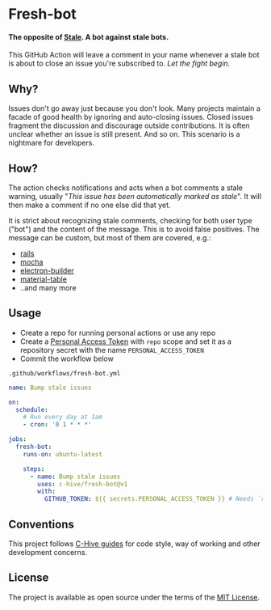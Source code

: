 # Fresh-bot

#### The opposite of [Stale](https://github.com/apps/stale). A bot against stale bots.

This GitHub Action will leave a comment in your name whenever a stale bot is about to close an issue you're subscribed to. _Let the fight begin._

## Why?

Issues don't go away just because you don't look. Many projects maintain a facade of good health by ignoring and auto-closing issues. Closed issues fragment the discussion and discourage outside contributions. It is often unclear whether an issue is still present. And so on. This scenario is a nightmare for developers.

## How?

The action checks notifications and acts when a bot comments a stale warning, usually "*This issue has been automatically marked as stale*". It will then make a comment if no one else did that yet.

It is strict about recognizing stale comments, checking for both user type ("bot") and the content of the message. This is to avoid false positives. The message can be custom, but most of them are covered, e.g.:
- [rails](https://github.com/rails/rails/issues/37042#issuecomment-633906487)
- [mocha](https://github.com/mochajs/mocha/issues/2582#issuecomment-341302100)
- [electron-builder](https://github.com/electron-userland/electron-builder/issues/4233#issuecomment-663796807)
- [material-table](https://github.com/mbrn/material-table/issues/1592#issuecomment-652067096)
- ..and many more

## Usage

- Create a repo for running personal actions or use any repo
- Create a [Personal Access Token](https://github.com/settings/tokens) with `repo` scope and set it as a repository secret with the name `PERSONAL_ACCESS_TOKEN`
- Commit the workflow below

`.github/workflows/fresh-bot.yml`
```yml
name: Bump stale issues

on:
  schedule:
    # Run every day at 1am
    - cron: '0 1 * * *'

jobs:
  fresh-bot:
    runs-on: ubuntu-latest

    steps:
      - name: Bump stale issues
        uses: c-hive/fresh-bot@v1
        with:
          GITHUB_TOKEN: ${{ secrets.PERSONAL_ACCESS_TOKEN }} # Needs `repo` scope
```

## Conventions

This project follows [C-Hive guides](https://github.com/c-hive/guides) for code style, way of working and other development concerns.

## License

The project is available as open source under the terms of the [MIT License](http://opensource.org/licenses/MIT).
